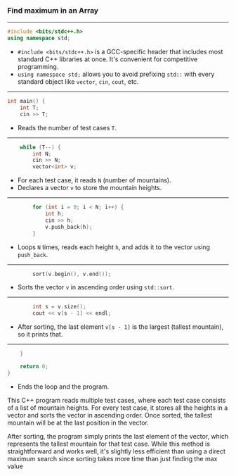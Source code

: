 ### Find maximum in an Array

---

```cpp
#include <bits/stdc++.h>
using namespace std;
```

* `#include <bits/stdc++.h>` is a GCC-specific header that includes most standard C++ libraries at once. It's convenient for competitive programming.
* `using namespace std;` allows you to avoid prefixing `std::` with every standard object like `vector`, `cin`, `cout`, etc.

---

```cpp
int main() {
    int T;
    cin >> T;
```

* Reads the number of test cases `T`.

---

```cpp
    while (T--) {
        int N;
        cin >> N;
        vector<int> v;
```

* For each test case, it reads `N` (number of mountains).
* Declares a vector `v` to store the mountain heights.

---

```cpp
        for (int i = 0; i < N; i++) {
            int h;
            cin >> h;
            v.push_back(h);
        }
```

* Loops `N` times, reads each height `h`, and adds it to the vector using `push_back`.

---

```cpp
        sort(v.begin(), v.end());
```

* Sorts the vector `v` in ascending order using `std::sort`.

---

```cpp
        int s = v.size();
        cout << v[s - 1] << endl;
```

* After sorting, the last element `v[s - 1]` is the largest (tallest mountain), so it prints that.

---

```cpp
    }

    return 0;
}
```

* Ends the loop and the program.

This C++ program reads multiple test cases, where each test case consists of a list of mountain heights. For every test case, it stores all the heights in a vector and sorts the vector in ascending order. Once sorted, the tallest mountain will be at the last position in the vector.

After sorting, the program simply prints the last element of the vector, which represents the tallest mountain for that test case. While this method is straightforward and works well, it's slightly less efficient than using a direct maximum search since sorting takes more time than just finding the max value
